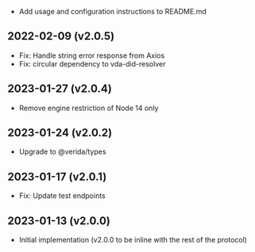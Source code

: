 
- Add usage and configuration instructions to README.md

2022-02-09 (v2.0.5)
-------------------

- Fix: Handle string error response from Axios
- Fix: circular dependency to vda-did-resolver

2023-01-27 (v2.0.4)
-------------------

- Remove engine restriction of Node 14 only

2023-01-24 (v2.0.2)
-------------------

- Upgrade to @verida/types

2023-01-17 (v2.0.1)
-------------------

- Fix: Update test endpoints

2023-01-13 (v2.0.0)
-------------------

- Initial implementation (v2.0.0 to be inline with the rest of the protocol)